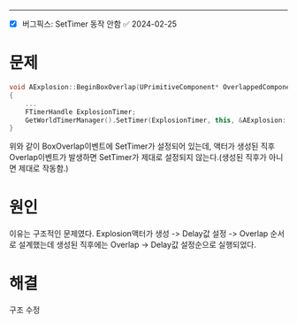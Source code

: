 ---
- [x] 버그픽스: SetTimer 동작 안함 ✅ 2024-02-25
# 문제
```cpp
void AExplosion::BeginBoxOverlap(UPrimitiveComponent* OverlappedComponent, AActor* OtherActor, UPrimitiveComponent* OtherComp, int32 OtherBodyIndex, bool bFromSweep, const FHitResult& SweepResult)
{
	...
	FTimerHandle ExplosionTimer;
	GetWorldTimerManager().SetTimer(ExplosionTimer, this, &AExplosion::Explosion, ExplosionDelay);
}
```

위와 같이 BoxOverlap이벤트에 SetTimer가 설정되어 있는데, 액터가 생성된 직후 Overlap이벤트가 발생하면 SetTimer가 제대로 설정되지 않는다.(생성된 직후가 아니면 제대로 작동함.)

# 원인
이유는 구조적인 문제였다. Explosion액터가 생성 -> Delay값 설정 -> Overlap 순서로 설계했는데 생성된 직후에는 Overlap -> Delay값 설정순으로 실행되었다.

# 해결
구조 수정